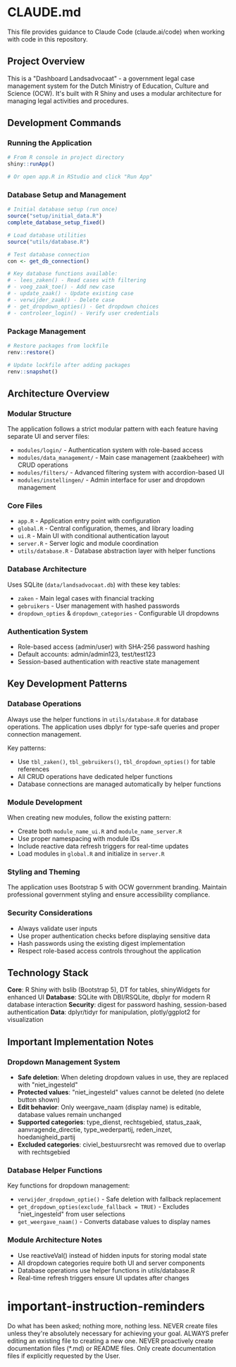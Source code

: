 # CLAUDE.md

This file provides guidance to Claude Code (claude.ai/code) when working with code in this repository.

## Project Overview

This is a "Dashboard Landsadvocaat" - a government legal case management system for the Dutch Ministry of Education, Culture and Science (OCW). It's built with R Shiny and uses a modular architecture for managing legal activities and procedures.

## Development Commands

### Running the Application
```r
# From R console in project directory
shiny::runApp()

# Or open app.R in RStudio and click "Run App"
```

### Database Setup and Management
```r
# Initial database setup (run once)
source("setup/initial_data.R")
complete_database_setup_fixed()

# Load database utilities
source("utils/database.R")

# Test database connection
con <- get_db_connection()

# Key database functions available:
# - lees_zaken() - Read cases with filtering
# - voeg_zaak_toe() - Add new case
# - update_zaak() - Update existing case
# - verwijder_zaak() - Delete case
# - get_dropdown_opties() - Get dropdown choices
# - controleer_login() - Verify user credentials
```

### Package Management
```r
# Restore packages from lockfile
renv::restore()

# Update lockfile after adding packages
renv::snapshot()
```

## Architecture Overview

### Modular Structure
The application follows a strict modular pattern with each feature having separate UI and server files:
- `modules/login/` - Authentication system with role-based access
- `modules/data_management/` - Main case management (zaakbeheer) with CRUD operations
- `modules/filters/` - Advanced filtering system with accordion-based UI
- `modules/instellingen/` - Admin interface for user and dropdown management

### Core Files
- `app.R` - Application entry point with configuration
- `global.R` - Central configuration, themes, and library loading
- `ui.R` - Main UI with conditional authentication layout
- `server.R` - Server logic and module coordination
- `utils/database.R` - Database abstraction layer with helper functions

### Database Architecture
Uses SQLite (`data/landsadvocaat.db`) with these key tables:
- `zaken` - Main legal cases with financial tracking
- `gebruikers` - User management with hashed passwords
- `dropdown_opties` & `dropdown_categories` - Configurable UI dropdowns

### Authentication System
- Role-based access (admin/user) with SHA-256 password hashing
- Default accounts: admin/admin123, test/test123
- Session-based authentication with reactive state management

## Key Development Patterns

### Database Operations
Always use the helper functions in `utils/database.R` for database operations. The application uses dbplyr for type-safe queries and proper connection management.

Key patterns:
- Use `tbl_zaken()`, `tbl_gebruikers()`, `tbl_dropdown_opties()` for table references
- All CRUD operations have dedicated helper functions
- Database connections are managed automatically by helper functions

### Module Development
When creating new modules, follow the existing pattern:
- Create both `module_name_ui.R` and `module_name_server.R`
- Use proper namespacing with module IDs
- Include reactive data refresh triggers for real-time updates
- Load modules in `global.R` and initialize in `server.R`

### Styling and Theming
The application uses Bootstrap 5 with OCW government branding. Maintain professional government styling and ensure accessibility compliance.

### Security Considerations
- Always validate user inputs
- Use proper authentication checks before displaying sensitive data
- Hash passwords using the existing digest implementation
- Respect role-based access controls throughout the application

## Technology Stack

**Core**: R Shiny with bslib (Bootstrap 5), DT for tables, shinyWidgets for enhanced UI
**Database**: SQLite with DBI/RSQLite, dbplyr for modern R database interaction
**Security**: digest for password hashing, session-based authentication
**Data**: dplyr/tidyr for manipulation, plotly/ggplot2 for visualization

## Important Implementation Notes

### Dropdown Management System
- **Safe deletion**: When deleting dropdown values in use, they are replaced with "niet_ingesteld" 
- **Protected values**: "niet_ingesteld" values cannot be deleted (no delete button shown)
- **Edit behavior**: Only weergave_naam (display name) is editable, database values remain unchanged
- **Supported categories**: type_dienst, rechtsgebied, status_zaak, aanvragende_directie, type_wederpartij, reden_inzet, hoedanigheid_partij
- **Excluded categories**: civiel_bestuursrecht was removed due to overlap with rechtsgebied

### Database Helper Functions
Key functions for dropdown management:
- `verwijder_dropdown_optie()` - Safe deletion with fallback replacement
- `get_dropdown_opties(exclude_fallback = TRUE)` - Excludes "niet_ingesteld" from user selections
- `get_weergave_naam()` - Converts database values to display names

### Module Architecture Notes
- Use reactiveVal() instead of hidden inputs for storing modal state
- All dropdown categories require both UI and server components
- Database operations use helper functions in utils/database.R
- Real-time refresh triggers ensure UI updates after changes

# important-instruction-reminders
Do what has been asked; nothing more, nothing less.
NEVER create files unless they're absolutely necessary for achieving your goal.
ALWAYS prefer editing an existing file to creating a new one.
NEVER proactively create documentation files (*.md) or README files. Only create documentation files if explicitly requested by the User.